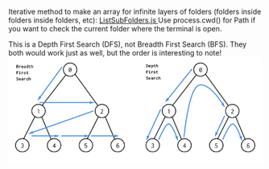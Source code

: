 Iterative method to make an array for infinite layers of folders (folders inside folders inside folders, etc):
[ListSubFolders.js
](https://github.com/EhudKirsh/NodeJS-list-all-sub-directories-folders-Iterative-DFS/blob/main/ListSubFolders.js)
Use process.cwd() for Path if you want to check the current folder where the terminal is open.

This is a Depth First Search (DFS), not Breadth First Search (BFS). They both would work just as well, but the order is interesting to note!
![Image description](/BFS-and-DFS-Algorithms.png)
